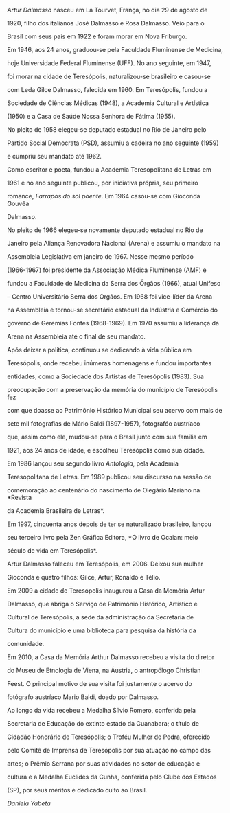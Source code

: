 

*Artur Dalmasso* nasceu em La Tourvet, França, no dia 29 de agosto de

1920, filho dos italianos José Dalmasso e Rosa Dalmasso. Veio para o

Brasil com seus pais em 1922 e foram morar em Nova Friburgo.



Em 1946, aos 24 anos, graduou-se pela Faculdade Fluminense de Medicina,

hoje Universidade Federal Fluminense (UFF). No ano seguinte, em 1947,

foi morar na cidade de Teresópolis, naturalizou-se brasileiro e casou-se

com Leda Gilce Dalmasso, falecida em 1960. Em Teresópolis, fundou a

Sociedade de Ciências Médicas (1948), a Academia Cultural e Artística

(1950) e a Casa de Saúde Nossa Senhora de Fátima (1955).



No pleito de 1958 elegeu-se deputado estadual no Rio de Janeiro pelo

Partido Social Democrata (PSD), assumiu a cadeira no ano seguinte (1959)

e cumpriu seu mandato até 1962.



Como escritor e poeta, fundou a Academia Teresopolitana de Letras em

1961 e no ano seguinte publicou, por iniciativa própria, seu primeiro

romance, *Farrapos do sol poente*. Em 1964 casou-se com Gioconda Gouvêa

Dalmasso.



No pleito de 1966 elegeu-se novamente deputado estadual no Rio de

Janeiro pela Aliança Renovadora Nacional (Arena) e assumiu o mandato na

Assembleia Legislativa em janeiro de 1967. Nesse mesmo período

(1966-1967) foi presidente da Associação Médica Fluminense (AMF) e

fundou a Faculdade de Medicina da Serra dos Órgãos (1966), atual Unifeso

– Centro Universitário Serra dos Órgãos. Em 1968 foi vice-líder da Arena

na Assembleia e tornou-se secretário estadual da Indústria e Comércio do

governo de Geremias Fontes (1968-1969). Em 1970 assumiu a liderança da

Arena na Assembleia até o final de seu mandato.



Após deixar a política, continuou se dedicando à vida pública em

Teresópolis, onde recebeu inúmeras homenagens e fundou importantes

entidades, como a Sociedade dos Artistas de Teresópolis (1983). Sua

preocupação com a preservação da memória do município de Teresópolis fez

com que doasse ao Patrimônio Histórico Municipal seu acervo com mais de

sete mil fotografias de Mário Baldi (1897-1957), fotografóo austríaco

que, assim como ele, mudou-se para o Brasil junto com sua família em

1921, aos 24 anos de idade, e escolheu Teresópolis como sua cidade.



Em 1986 lançou seu segundo livro *Antologia*, pela Academia

Teresopolitana de Letras. Em 1989 publicou seu discursso na sessão de

comemoração ao centenário do nascimento de Olegário Mariano na *Revista

da Academia Brasileira de Letras*.



Em 1997, cinquenta anos depois de ter se naturalizado brasileiro, lançou

seu terceiro livro pela Zen Gráfica Editora, *O livro de Ocaian: meio

século de vida em Teresópolis*.



Artur Dalmasso faleceu em Teresópolis, em 2006. Deixou sua mulher

Gioconda e quatro filhos: Gilce, Artur, Ronaldo e Télio.



Em 2009 a cidade de Teresópolis inaugurou a Casa da Memória Artur

Dalmasso, que abriga o Serviço de Patrimônio Histórico, Artístico e

Cultural de Teresópolis, a sede da administração da Secretaria de

Cultura do município e uma biblioteca para pesquisa da história da

comunidade.



Em 2010, a Casa da Memória Arthur Dalmasso recebeu a visita do diretor

do Museu de Etnologia de Viena, na Áustria, o antropólogo Christian

Feest. O principal motivo de sua visita foi justamente o acervo do

fotógrafo austríaco Mario Baldi, doado por Dalmasso.



Ao longo da vida recebeu a Medalha Sílvio Romero, conferida pela

Secretaria de Educação do extinto estado da Guanabara; o título de

Cidadão Honorário de Teresópolis; o Troféu Mulher de Pedra, oferecido

pelo Comitê de Imprensa de Teresópolis por sua atuação no campo das

artes; o Prêmio Serrana por suas atividades no setor de educação e

cultura e a Medalha Euclides da Cunha, conferida pelo Clube dos Estados

(SP), por seus méritos e dedicado culto ao Brasil.



*Daniela Yabeta*



